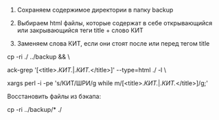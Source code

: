 
1. Сохраняем содержимое директории в папку backup

2. Выбираем html файлы, которые содержат в себе открывающийся или закрывающийся теги title + слово КИТ

3. Заменяем слова КИТ, если они стоят после или перед тегом title

cp -ri ./ ../backup && \

ack-grep '[&lt;title>.*КИТ.*|.*КИТ.*&lt;\/title>]' --type=html ./ -l \

xargs perl -i -pe 's/КИТ/ШРИ/g while m/[&lt;title>.*КИТ.*|.*КИТ.*&lt;\/title>]/g;'


Восстановить файлы из бэкапа: 

cp -ri ../backup/* ./




